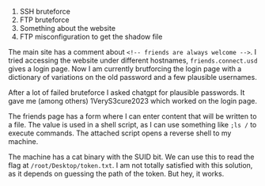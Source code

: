 1. SSH bruteforce
2. FTP bruteforce
3. Something about the website
4. FTP misconfiguration to get the shadow file

The main site has a comment about `<!-- friends are always welcome -->`. I tried accessing the website under different hostnames, `friends.connect.usd` gives a login page. Now I am currently brutforcing the login page with a dictionary of variations on the old password and a few plausible usernames.

After a lot of failed bruteforce I asked chatgpt for plausible passwords. It gave me (among others) 1VeryS3cure2023 which worked on the login page.

The friends page has a form where I can enter content that will be written to a file. The value is used in a shell script, as I can use something like `;ls /` to execute commands. The attached script opens a reverse shell to my machine.

The machine has a cat binary with the SUID bit. We can use this to read the flag at `/root/Desktop/token.txt`. I am not totally satisfied with this solution, as it depends on guessing the path of the token. But hey, it works.
